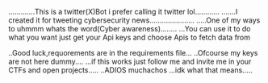 .............This is a twitter(X)Bot i prefer calling it twitter lol............
.......I created it for tweeting cybersecurity news......................
.....One of my ways to uhmmm whats the word(Cyber awareness)........
...You can use it to do what you want just get your Api keys and choose Apis to fetch data from

..Good luck,requorements are in the requirements file...
..Ofcourse my keys are not here dummy....
...if this works just follow me and invite me in your CTFs and open projects.....
..ADIOS muchachos ...idk what that means.....